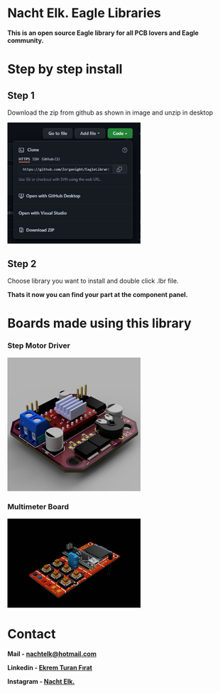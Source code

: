 # Nacht Elk. Eagle Libraries

**This is an open source Eagle library for all PCB lovers and Eagle community.**


# Step by step install

## Step 1

Download the zip from github as shown in image and unzip in desktop

<p style="width:300px;">
  <img src="Images\download.png" alt="Step Motor Driver">
</p>

## Step 2

Choose library you want to install and double click .lbr file.

<b>Thats it now you can find your part at the component panel.<b>


# Boards made using this library
### Step Motor Driver

<p style="width:300px;">
  <img src="Images\stepmotordriver.jpg" alt="Step Motor Driver">
</p>

### Multimeter Board

<p style="width:300px;">
  <img src="Images\multimeterboard.jpg" alt="Step Motor Driver">
</p>

# Contact


Mail - [nachtelk@hotmail.com](nachtelk@hotmail.com)

Linkedin - [Ekrem Turan Fırat](https://www.linkedin.com/in/nachtelk/)

Instagram - [Nacht Elk.](https://www.instagram.com/nachtelk/)
